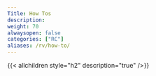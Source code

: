 ```yaml
---
Title: How Tos
description:
weight: 70
alwaysopen: false
categories: ["RC"]
aliases: /rv/how-to/
---
```

{{< allchildren style="h2" description="true" />}}
